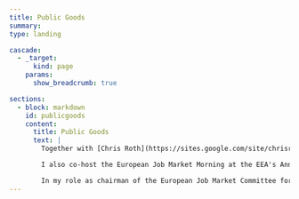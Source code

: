 ```yaml
---
title: Public Goods
summary: 
type: landing

cascade:
  - _target:
      kind: page
    params:
      show_breadcrumb: true

sections:
  - block: markdown
    id: publicgoods
    content:
      title: Public Goods
      text: |
        Together with [Chris Roth](https://sites.google.com/site/chrisrotheconomics/home), I am the co-host of [EconGradAdvice](https://sites.google.com/view/econgradadvice/), a compilation of useful resources for aspiring and current graduate students, as well as junior faculty. 

        I also co-host the European Job Market Morning at the EEA's Annual Meeting. You can find the slides from 2024 here: [Part I](https://www.dropbox.com/scl/fi/0ah0c8ra2olaolmlwt9nb/European-Job-Market-Morning-Part-I.pdf?rlkey=2bsncygq9f5p33jrg5ooqgmss&dl=0), [Part 3](https://www.dropbox.com/scl/fi/57bk23ejmhioywuker2m6/European-Job-Market-Morning-Part-III.pdf?rlkey=q34cemgp8wo4c16wih8ecu4dr&dl=0), [Part 4](https://www.dropbox.com/scl/fi/7ja08dlum67ueo7i47x9t/European-Job-Market-Morning-Part-IV.pdf?rlkey=10o9jqzruyjwpq6h8ot68sgpo&dl=0), and [Part 5](https://www.dropbox.com/scl/fi/gst22jarrmzz53ps7vc9t/European-Job-Market-Morning-Part-V.pdf?rlkey=t9d7nmr48ftzg8mmbayhnh3qt&dl=0).

        In my role as chairman of the European Job Market Committee for Economists, I hope to improve the experience for young scholars and recruiters in the academic job market for economists in Europe. If you have suggestions for how to improve the job market, please get in touch!
---
```

